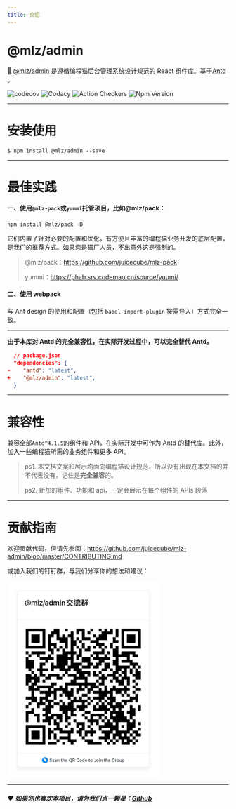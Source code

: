 ```yaml
---
title: 介绍
---
```


# @mlz/admin

[🌈 @mlz/admin](https://github.com/juicecube/mlz-admin) 是遵循编程猫后台管理系统设计规范的 React 组件库。基于[Antd](https://ant.design/index-cn) 。

<div align="left">

![codecov](https://codecov.io/gh/juicecube/mlz-admin/branch/master/graph/badge.svg?token=ZNPL3AMQ7Z) ![Codacy](https://app.codacy.com/project/badge/Grade/999d89d9099e41ef81b9af94c98a8726) ![Action Checkers](https://github.com/juicecube/mlz-admin/workflows/checker/badge.svg) ![Npm Version](https://img.shields.io/npm/v/@mlz/admin?color=42b983&label=%40mlz%2Fadmin&logo=42b983&logoColor=42b983)

</div>

---

# 安装使用

```shell
$ npm install @mlz/admin --save
```

---

# 最佳实践

#### 一、使用`@mlz-pack`或`yummi`托管项目，比如@mlz/pack：

```shell
npm install @mlz/pack -D
```

它们内置了针对必要的配置和优化，有方便且丰富的编程猫业务开发的底层配置，是我们的推荐方式。如果您是猫厂人员，不出意外这是强制的。

> @mlz/pack：https://github.com/juicecube/mlz-pack
>
> yummi：https://phab.srv.codemao.cn/source/yuumi/

#### 二、使用 webpack

与 Ant design 的使用和配置（包括 `babel-import-plugin` 按需导入）方式完全一致。

---

<Alert>**由于本库对 Antd 的完全兼容性，在实际开发过程中，可以完全替代 Antd。**</Alert>

```json
  // package.json
  "dependencies": {
-    "antd": "latest",
+    "@mlz/admin": "latest",
  }
```

---

# 兼容性

兼容全部`Antd^4.1.5`的组件和 API，在实际开发中可作为 Antd 的替代库。此外，加入一些编程猫所需的业务组件和更多 API。

> ps1. 本文档文案和展示均面向编程猫设计规范。所以没有出现在本文档的并不代表没有，记住是**完全兼容**的。
>
> ps2. 新加的组件、功能和 api，一定会展示在每个组件的 APIs 段落

---

# 贡献指南

欢迎贡献代码，但请先参阅：https://github.com/juicecube/mlz-admin/blob/master/CONTRIBUTING.md

或加入我们的钉钉群，与我们分享你的想法和建议：

<img src="https://raw.githubusercontent.com/milobluebell/imgs-repo/master/WechatIMG9.jpeg" width="346" alt="Dingtalk Qrcode"/>

---

##### ❤️ 如果你也喜欢本项目，请为我们点一颗星：[Github](https://github.com/juicecube/mlz-admin)
